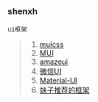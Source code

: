 ### shenxh

```
ui框架
```
>1. [muicss](https://www.muicss.com/)
>2. [MUI](http://dev.dcloud.net.cn/mui/)
>3. [amazeui](http://amazeui.org/)
>4. [微信UI](https://github.com/weui/weui)
>5. [Material-UI](http://www.material-ui.com/)
>6. [妹子推荐的框架](http://amazeui.org/getting-started/collections)

